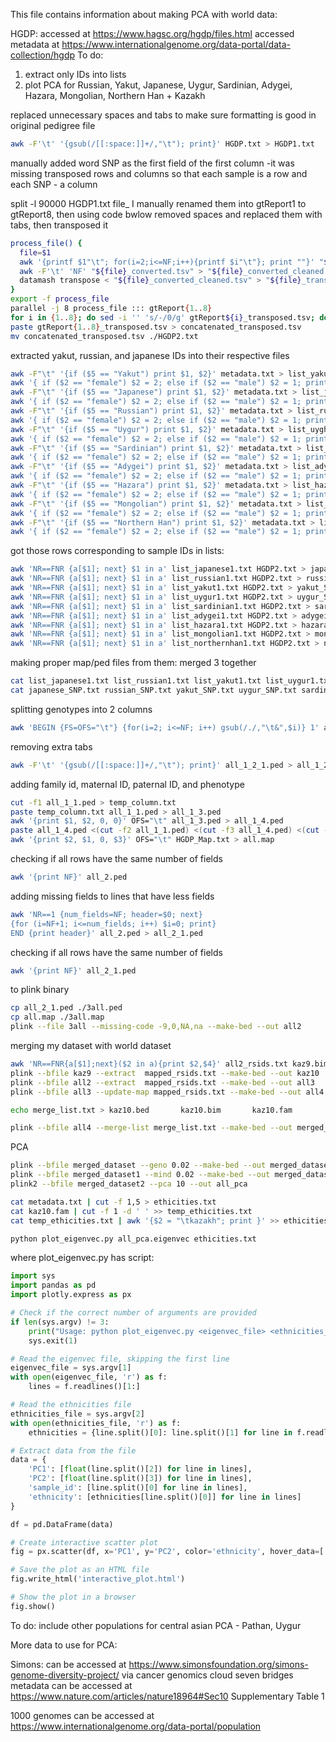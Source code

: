 This file contains information about making PCA with world data:

 HGDP:
 accessed at https://www.hagsc.org/hgdp/files.html
 accessed metadata at https://www.internationalgenome.org/data-portal/data-collection/hgdp
To do:
1) extract only IDs into lists
2) plot PCA for Russian, Yakut, Japanese, Uygur, Sardinian, Adygei, Hazara, Mongolian, Northern Han + Kazakh

replaced unnecessary spaces and tabs to make sure formatting is good in original pedigree file
```bash
awk -F'\t' '{gsub(/[[:space:]]+/,"\t"); print}' HGDP.txt > HGDP1.txt
```

manually added word SNP as the first field of the first column -it was missing
transposed rows and columns so that each sample is a row and each SNP - a column

split -l 90000 HGDP1.txt file_
I manually renamed them into gtReport1 to gtReport8, then using code bwlow removed spaces and replaced them with tabs, then transposed it 
```bash
process_file() {
  file=$1
  awk '{printf $1"\t"; for(i=2;i<=NF;i++){printf $i"\t"}; print ""}' "$file" > "${file}_converted.tsv"
  awk -F'\t' 'NF' "${file}_converted.tsv" > "${file}_converted_cleaned.tsv"
  datamash transpose < "${file}_converted_cleaned.tsv" > "${file}_transposed.tsv"
}
export -f process_file
parallel -j 8 process_file ::: gtReport{1..8}
for i in {1..8}; do sed -i '' 's/-/0/g' gtReport${i}_transposed.tsv; done
paste gtReport{1..8}_transposed.tsv > concatenated_transposed.tsv
mv concatenated_transposed.tsv ./HGDP2.txt
```

extracted yakut, russian, and japanese IDs into their respective files
```bash
awk -F"\t" '{if ($5 == "Yakut") print $1, $2}' metadata.txt > list_yakut.txt
awk '{ if ($2 == "female") $2 = 2; else if ($2 == "male") $2 = 1; print $1 "\t" $2 }' list_yakut.txt > list_yakut1.txt
awk -F"\t" '{if ($5 == "Japanese") print $1, $2}' metadata.txt > list_japanese.txt
awk '{ if ($2 == "female") $2 = 2; else if ($2 == "male") $2 = 1; print $1 "\t" $2 }' list_japanese.txt > list_japanese1.txt
awk -F"\t" '{if ($5 == "Russian") print $1, $2}' metadata.txt > list_russian.txt
awk '{ if ($2 == "female") $2 = 2; else if ($2 == "male") $2 = 1; print $1 "\t" $2 }' list_russian.txt > list_russian1.txt
awk -F"\t" '{if ($5 == "Uygur") print $1, $2}' metadata.txt > list_uyghur.txt
awk '{ if ($2 == "female") $2 = 2; else if ($2 == "male") $2 = 1; print $1 "\t" $2 }' list_uygur.txt > list_uygur1.txt
awk -F"\t" '{if ($5 == "Sardinian") print $1, $2}' metadata.txt > list_sardinian.txt
awk '{ if ($2 == "female") $2 = 2; else if ($2 == "male") $2 = 1; print $1 "\t" $2 }' list_sardinian.txt > list_sardinian1.txt
awk -F"\t" '{if ($5 == "Adygei") print $1, $2}' metadata.txt > list_adygei.txt
awk '{ if ($2 == "female") $2 = 2; else if ($2 == "male") $2 = 1; print $1 "\t" $2 }' list_adygei.txt > list_adygei1.txt
awk -F"\t" '{if ($5 == "Hazara") print $1, $2}' metadata.txt > list_hazara.txt
awk '{ if ($2 == "female") $2 = 2; else if ($2 == "male") $2 = 1; print $1 "\t" $2 }' list_hazara.txt > list_hazara1.txt
awk -F"\t" '{if ($5 == "Mongolian") print $1, $2}' metadata.txt > list_mongolian.txt
awk '{ if ($2 == "female") $2 = 2; else if ($2 == "male") $2 = 1; print $1 "\t" $2 }' list_mongolian.txt > list_mongolian1.txt
awk -F"\t" '{if ($5 == "Northern Han") print $1, $2}' metadata.txt > list_northernhan.txt
awk '{ if ($2 == "female") $2 = 2; else if ($2 == "male") $2 = 1; print $1 "\t" $2 }' list_northernhan.txt > list_northernhan1.txt
```

got those rows corresponding to sample IDs in lists:
```bash
awk 'NR==FNR {a[$1]; next} $1 in a' list_japanese1.txt HGDP2.txt > japanese_SNP.txt
awk 'NR==FNR {a[$1]; next} $1 in a' list_russian1.txt HGDP2.txt > russian_SNP.txt
awk 'NR==FNR {a[$1]; next} $1 in a' list_yakut1.txt HGDP2.txt > yakut_SNP.txt
awk 'NR==FNR {a[$1]; next} $1 in a' list_uygur1.txt HGDP2.txt > uygur_SNP.txt
awk 'NR==FNR {a[$1]; next} $1 in a' list_sardinian1.txt HGDP2.txt > sardinian_SNP.txt
awk 'NR==FNR {a[$1]; next} $1 in a' list_adygei1.txt HGDP2.txt > adygei_SNP.txt
awk 'NR==FNR {a[$1]; next} $1 in a' list_hazara1.txt HGDP2.txt > hazara_SNP.txt
awk 'NR==FNR {a[$1]; next} $1 in a' list_mongolian1.txt HGDP2.txt > mongolian_SNP.txt
awk 'NR==FNR {a[$1]; next} $1 in a' list_northernhan1.txt HGDP2.txt > northernhan_SNP.txt
```

making proper map/ped files from them: 
merged 3 together
```bash
cat list_japanese1.txt list_russian1.txt list_yakut1.txt list_uygur1.txt list_sardinian1.txt list_adygei1.txt list_hazara1.txt list_mongolian1.txt list_northernhan1.txt > all_1_1.ped
cat japanese_SNP.txt russian_SNP.txt yakut_SNP.txt uygur_SNP.txt sardinian_SNP.txt adygei_SNP.txt hazara_SNP.txt mongolian_SNP.txt northernhan_SNP.txt > all_1_2.ped
```

splitting genotypes into 2 columns
```bash
awk 'BEGIN {FS=OFS="\t"} {for(i=2; i<=NF; i++) gsub(/./,"\t&",$i)} 1' all_1_2.ped > all_1_2_1.ped
```

removing extra tabs
```bash
awk -F'\t' '{gsub(/[[:space:]]+/,"\t"); print}' all_1_2_1.ped > all_1_2_2.ped
```

adding family id, maternal ID, paternal ID, and phenotype
```bash
cut -f1 all_1_1.ped > temp_column.txt
paste temp_column.txt all_1_1.ped > all_1_3.ped
awk '{print $1, $2, 0, 0}' OFS="\t" all_1_3.ped > all_1_4.ped
paste all_1_4.ped <(cut -f2 all_1_1.ped) <(cut -f3 all_1_4.ped) <(cut -f2- all_1_2_2.ped) > all_2.ped
awk '{print $2, $1, 0, $3}' OFS="\t" HGDP_Map.txt > all.map
```

checking if all rows have the same number of fields
```bash
awk '{print NF}' all_2.ped
```

adding missing fields to lines that have less fields
```bash
awk 'NR==1 {num_fields=NF; header=$0; next} 
{for (i=NF+1; i<=num_fields; i++) $i=0; print} 
END {print header}' all_2.ped > all_2_1.ped
```

checking if all rows have the same number of fields
```bash
awk '{print NF}' all_2_1.ped
```

to plink binary
```bash
cp all_2_1.ped ./3all.ped
cp all.map ./3all.map
plink --file 3all --missing-code -9,0,NA,na --make-bed --out all2
```

merging my dataset with world dataset
```bash
awk 'NR==FNR{a[$1];next}($2 in a){print $2,$4}' all2_rsids.txt kaz9.bim > mapped_rsids.txt
plink --bfile kaz9 --extract  mapped_rsids.txt --make-bed --out kaz10
plink --bfile all2 --extract  mapped_rsids.txt --make-bed --out all3
plink --bfile all3 --update-map mapped_rsids.txt --make-bed --out all4
```

```bash
echo merge_list.txt > kaz10.bed       kaz10.bim       kaz10.fam
```

```bash
plink --bfile all4 --merge-list merge_list.txt --make-bed --out merged_dataset 
```

PCA
```bash
plink --bfile merged_dataset --geno 0.02 --make-bed --out merged_dataset1
plink --bfile merged_dataset1 --mind 0.02 --make-bed --out merged_dataset2
plink2 --bfile merged_dataset2 --pca 10 --out all_pca 

cat metadata.txt | cut -f 1,5 > ethicities.txt
cat kaz10.fam | cut -f 1 -d ' ' >> temp_ethicities.txt 
cat temp_ethicities.txt | awk '{$2 = "\tkazakh"; print }' >> ethicities.txt

python plot_eigenvec.py all_pca.eigenvec ethicities.txt
```

where plot_eigenvec.py has script:
```python
import sys
import pandas as pd
import plotly.express as px

# Check if the correct number of arguments are provided
if len(sys.argv) != 3:
    print("Usage: python plot_eigenvec.py <eigenvec_file> <ethnicities_file>")
    sys.exit(1)

# Read the eigenvec file, skipping the first line
eigenvec_file = sys.argv[1]
with open(eigenvec_file, 'r') as f:
    lines = f.readlines()[1:]

# Read the ethnicities file
ethnicities_file = sys.argv[2]
with open(ethnicities_file, 'r') as f:
    ethnicities = {line.split()[0]: line.split()[1] for line in f.readlines()}

# Extract data from the file
data = {
    'PC1': [float(line.split()[2]) for line in lines],
    'PC2': [float(line.split()[3]) for line in lines],
    'sample_id': [line.split()[0] for line in lines],
    'ethnicity': [ethnicities[line.split()[0]] for line in lines]
}

df = pd.DataFrame(data)

# Create interactive scatter plot
fig = px.scatter(df, x='PC1', y='PC2', color='ethnicity', hover_data=['sample_id', 'ethnicity'])

# Save the plot as an HTML file
fig.write_html('interactive_plot.html')

# Show the plot in a browser
fig.show()
```

To do: include other populations for central asian PCA - Pathan, Uygur

More data to use for PCA:

Simons:
can be accessed at https://www.simonsfoundation.org/simons-genome-diversity-project/ via cancer genomics cloud seven bridges
metadata can be accessed at https://www.nature.com/articles/nature18964#Sec10 Supplementary Table 1

1000 genomes
can be accessed at https://www.internationalgenome.org/data-portal/population

